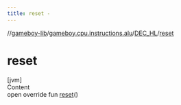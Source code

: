 ```yaml
---
title: reset -
---
```

//[gameboy-lib](../../index.md)/[gameboy.cpu.instructions.alu](../index.md)/[DEC_HL](index.md)/[reset](reset.md)



# reset  
[jvm]  
Content  
open override fun [reset](reset.md)()  



